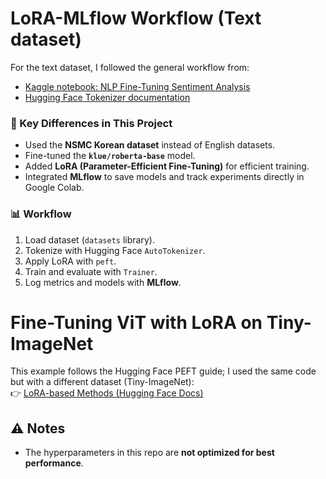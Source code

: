  # LoRA-MLflow Workflow (Text dataset)

For the text dataset, I followed the general workflow from:  
- [Kaggle notebook: NLP Fine-Tuning Sentiment Analysis](https://www.kaggle.com/code/yannicksteph/nlp-fine-tuning-sentiment-analysis)  
- [Hugging Face Tokenizer documentation](https://huggingface.co/docs/transformers/en/main_classes/tokenizer)  

### 🔧 Key Differences in This Project
- Used the **NSMC Korean dataset** instead of English datasets.  
- Fine-tuned the **`klue/roberta-base`** model.  
- Added **LoRA (Parameter-Efficient Fine-Tuning)** for efficient training.  
- Integrated **MLflow** to save models and track experiments directly in Google Colab.  

### 📊 Workflow
1. Load dataset (`datasets` library).  
2. Tokenize with Hugging Face `AutoTokenizer`.  
3. Apply LoRA with `peft`.  
4. Train and evaluate with `Trainer`.  
5. Log metrics and models with **MLflow**.


#  Fine-Tuning ViT with LoRA on Tiny-ImageNet

This example follows the Hugging Face PEFT guide; I used the same code but with a different dataset (Tiny-ImageNet):  
👉 [LoRA-based Methods (Hugging Face Docs)](https://huggingface.co/docs/peft/en/task_guides/lora_based_methods)



## ⚠️ Notes

- The hyperparameters in this repo are **not optimized for best performance**.  
